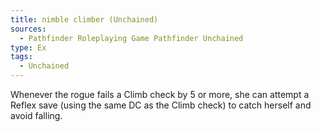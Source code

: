 ```yaml
---
title: nimble climber (Unchained)
sources:
  - Pathfinder Roleplaying Game Pathfinder Unchained
type: Ex
tags:
  - Unchained
---
```


Whenever the rogue fails a Climb check by 5 or more, she can attempt a Reflex save (using the same DC as the Climb check) to catch herself and avoid falling.
